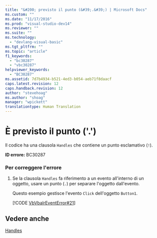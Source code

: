 ```yaml
---
title: "&#200; previsto il punto (&#39;.&#39;) | Microsoft Docs"
ms.custom: ""
ms.date: "11/17/2016"
ms.prod: "visual-studio-dev14"
ms.reviewer: ""
ms.suite: ""
ms.technology: 
  - "devlang-visual-basic"
ms.tgt_pltfrm: ""
ms.topic: "article"
f1_keywords: 
  - "bc30287"
  - "vbc30287"
helpviewer_keywords: 
  - "BC30287"
ms.assetid: 7d7b4934-b521-4ed3-b054-aeb71f8daacf
caps.latest.revision: 12
caps.handback.revision: 12
author: "stevehoag"
ms.author: "shoag"
manager: "wpickett"
translationtype: Human Translation
---
```

# &#200; previsto il punto (&#39;.&#39;)
Il codice ha una clausola `Handles` che contiene un punto esclamativo \(`!`\).  
  
 **ID errore:** BC30287  
  
### Per correggere l'errore  
  
1.  Se la clausola `Handles` fa riferimento a un evento all'interno di un oggetto, usare un punto \(`.`\) per separare l'oggetto dall'evento.  
  
     Questo esempio gestisce l'evento `Click` dell'oggetto `Button1`.  
  
     [!CODE [VbVbalrEventError#21](../CodeSnippet/VS_Snippets_VBCSharp/VbVbalrEventError#21)]  
  
## Vedere anche  
 [Handles](../../visual-basic/language-reference/statements/handles-clause.md)